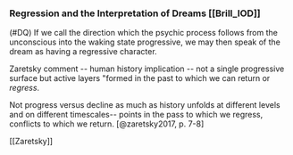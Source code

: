 ### Regression and the Interpretation of Dreams  [[Brill_IOD]]

(#DQ) If we call the direction which the psychic process follows from the unconscious into the waking state progressive, we may then speak of the dream as having a regressive character.

Zaretsky comment -- human history implication -- not a single progressive surface but active layers "formed in the past to which we can return or *regress*.

Not progress versus decline as much as history unfolds at different levels and on different timescales-- points in the pass to which we regress, conflicts to which we return. [@zaretsky2017, p. 7-8]

[[Zaretsky]]